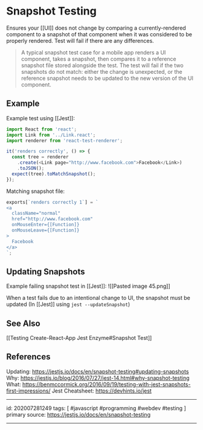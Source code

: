 # Snapshot Testing
Ensures your [[UI]] does not change by comparing a currently-rendered component to a snapshot of that component when it was considered to be properly rendered. Test will fail if there are any differences.

> A typical snapshot test case for a mobile app renders a UI component, takes a snapshot, then compares it to a reference snapshot file stored alongside the test. The test will fail if the two snapshots do not match: either the change is unexpected, or the reference snapshot needs to be updated to the new version of the UI component.

## Example
Example test using [[Jest]]:
```js
import React from 'react';
import Link from '../Link.react';
import renderer from 'react-test-renderer';

it('renders correctly', () => {
  const tree = renderer
    .create(<Link page="http://www.facebook.com">Facebook</Link>)
    .toJSON();
  expect(tree).toMatchSnapshot();
});
```
Matching snapshot file:
```js
exports[`renders correctly 1`] = `
<a
  className="normal"
  href="http://www.facebook.com"
  onMouseEnter={[Function]}
  onMouseLeave={[Function]}
>
  Facebook
</a>
`;
```

## Updating Snapshots
Example failing snapshot test in [[Jest]]:
![[Pasted image 45.png]]

When a test fails due to an intentional change to UI, the snapshot must be updated (In [[Jest]] using `jest --updateSnapshot`)

## See Also
[[Testing Create-React-App Jest Enzyme#Snapshot Test]]

## References
Updating: https://jestjs.io/docs/en/snapshot-testing#updating-snapshots
Why: https://jestjs.io/blog/2016/07/27/jest-14.html#why-snapshot-testing
What: https://benmccormick.org/2016/09/19/testing-with-jest-snapshots-first-impressions/
Jest Cheatsheet: https://devhints.io/jest

---

id: 202007281249
tags: [ #javascript #programming #webdev #testing ]
primary source: https://jestjs.io/docs/en/snapshot-testing

---